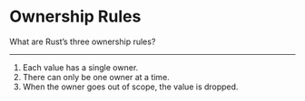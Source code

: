 # Ownership Rules

What are Rust’s three ownership rules?

---

1. Each value has a single owner.  
2. There can only be one owner at a time.  
3. When the owner goes out of scope, the value is dropped.
